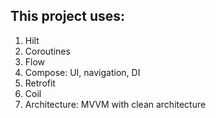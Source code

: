 ## This project uses:

1. Hilt
2. Coroutines
4. Flow
5. Compose: UI, navigation, DI
5. Retrofit
6. Coil
7. Architecture: MVVM with clean architecture 
